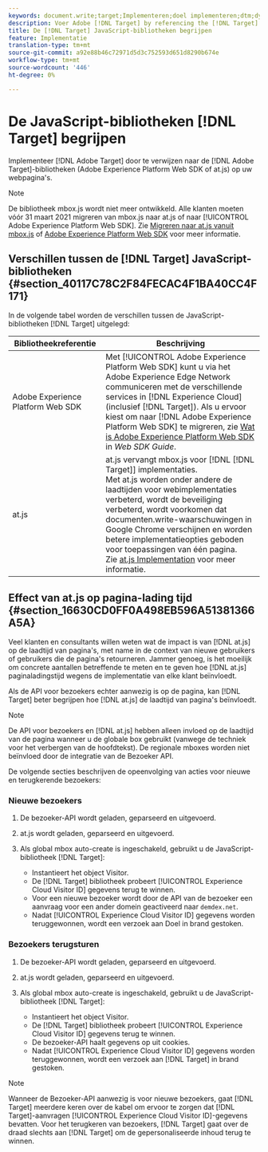```yaml
---
keywords: document.write;target;Implementeren;doel implementeren;dtm;dynamisch tagbeheer;at.js;mbox.js;target.js;mbox;adobe Experience platform web skd;aep web sdk;web sdk
description: Voer Adobe [!DNL Target] by referencing the [!DNL Target] bibliotheken (at.js of mbox.js) op uw Web-pagina's uit.
title: De [!DNL Target] JavaScript-bibliotheken begrijpen
feature: Implementatie
translation-type: tm+mt
source-git-commit: a92e88b46c72971d5d3c752593d651d8290b674e
workflow-type: tm+mt
source-wordcount: '446'
ht-degree: 0%

---
```



# De JavaScript-bibliotheken [!DNL Target] begrijpen

Implementeer [!DNL Adobe Target] door te verwijzen naar de [!DNL Adobe Target]-bibliotheken (Adobe Experience Platform Web SDK of at.js) op uw webpagina&#39;s.

>[!NOTE]
>
>De bibliotheek mbox.js wordt niet meer ontwikkeld. Alle klanten moeten vóór 31 maart 2021 migreren van mbox.js naar at.js of naar [!UICONTROL Adobe Experience Platform Web SDK]. Zie [Migreren naar at.js vanuit mbox.js](/help/c-implementing-target/c-implementing-target-for-client-side-web/t-mbox-download/c-target-atjs-implementation/target-migrate-atjs.md#task_DE55DCE9AC2F49728395665DE1B1E6EA) of [Adobe Experience Platform Web SDK](/help/c-implementing-target/c-implementing-target-for-client-side-web/aep-web-sdk.md) voor meer informatie.

## Verschillen tussen de [!DNL Target] JavaScript-bibliotheken {#section_40117C78C2F84FECAC4F1BA40CC4F171}

In de volgende tabel worden de verschillen tussen de JavaScript-bibliotheken [!DNL Target] uitgelegd:

| Bibliotheekreferentie | Beschrijving |
|--- |--- |
| Adobe Experience Platform Web SDK | Met [!UICONTROL Adobe Experience Platform Web SDK] kunt u via het Adobe Experience Edge Network communiceren met de verschillende services in [!DNL Experience Cloud] (inclusief [!DNL Target]). Als u ervoor kiest om naar [!DNL Adobe Experience Platform Web SDK] te migreren, zie [Wat is Adobe Experience Platform Web SDK](/help/c-implementing-target/c-implementing-target-for-client-side-web/aep-web-sdk.md) in *Web SDK Guide*. |
| at.js | at.js vervangt mbox.js voor [!DNL [!DNL Target]] implementaties.<br>Met at.js worden onder andere de laadtijden voor webimplementaties verbeterd, wordt de beveiliging verbeterd, wordt voorkomen dat documenten.write-waarschuwingen in Google Chrome verschijnen en worden betere implementatieopties geboden voor toepassingen van één pagina.<br>Zie  [at.js Implementation](/help/c-implementing-target/c-implementing-target-for-client-side-web/t-mbox-download/c-target-atjs-implementation/target-atjs-implementation.md) voor meer informatie. |

## Effect van at.js op pagina-lading tijd {#section_16630CD0FF0A498EB596A51381366A5A}

Veel klanten en consultants willen weten wat de impact is van [!DNL at.js] op de laadtijd van pagina&#39;s, met name in de context van nieuwe gebruikers of gebruikers die de pagina&#39;s retourneren. Jammer genoeg, is het moeilijk om concrete aantallen betreffende te meten en te geven hoe [!DNL at.js] paginaladingstijd wegens de implementatie van elke klant beïnvloedt.

Als de API voor bezoekers echter aanwezig is op de pagina, kan [!DNL Target] beter begrijpen hoe [!DNL at.js] de laadtijd van pagina&#39;s beïnvloedt.

>[!NOTE]
>
>De API voor bezoekers en [!DNL at.js] hebben alleen invloed op de laadtijd van de pagina wanneer u de globale box gebruikt (vanwege de techniek voor het verbergen van de hoofdtekst). De regionale mboxes worden niet beïnvloed door de integratie van de Bezoeker API.

De volgende secties beschrijven de opeenvolging van acties voor nieuwe en terugkerende bezoekers:

### Nieuwe bezoekers

1. De bezoeker-API wordt geladen, geparseerd en uitgevoerd.
1. at.js wordt geladen, geparseerd en uitgevoerd.
1. Als global mbox auto-create is ingeschakeld, gebruikt u de JavaScript-bibliotheek [!DNL Target]:

   * Instantieert het object Visitor.
   * De [!DNL Target] bibliotheek probeert [!UICONTROL Experience Cloud Visitor ID] gegevens terug te winnen.
   * Voor een nieuwe bezoeker wordt door de API van de bezoeker een aanvraag voor een ander domein geactiveerd naar `demdex.net`.
   * Nadat [!UICONTROL Experience Cloud Visitor ID] gegevens worden teruggewonnen, wordt een verzoek aan Doel in brand gestoken.

### Bezoekers terugsturen

1. De bezoeker-API wordt geladen, geparseerd en uitgevoerd.
1. at.js wordt geladen, geparseerd en uitgevoerd.
1. Als global mbox auto-create is ingeschakeld, gebruikt u de JavaScript-bibliotheek [!DNL Target]:

   * Instantieert het object Visitor.
   * De [!DNL Target] bibliotheek probeert [!UICONTROL Experience Cloud Visitor ID] gegevens terug te winnen.
   * De bezoeker-API haalt gegevens op uit cookies.
   * Nadat [!UICONTROL Experience Cloud Visitor ID] gegevens worden teruggewonnen, wordt een verzoek aan [!DNL Target] in brand gestoken.

>[!NOTE]
>
>Wanneer de Bezoeker-API aanwezig is voor nieuwe bezoekers, gaat [!DNL Target] meerdere keren over de kabel om ervoor te zorgen dat [!DNL Target]-aanvragen [!UICONTROL Experience Cloud Visitor ID]-gegevens bevatten. Voor het terugkeren van bezoekers, [!DNL Target] gaat over de draad slechts aan [!DNL Target] om de gepersonaliseerde inhoud terug te winnen.
